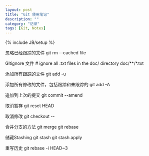 ```yaml
---
layout: post
title: "Git 使用笔记"
description: ""
category: "记录"
tags: [Git, Notes]
---
```

{% include JB/setup %}

忽略已经跟踪的文件
    git rm --cached file

Gitignore 文件
    # ignore all .txt files in the doc/ directory 
    doc/**/*.txt

添加所有跟踪的文件
    git add -u

添加所有修改的文件，包括跟踪和未跟踪的
    git add -A

追加到上次的提交
    git commit --amend

取消暂存
    git reset HEAD <file>

取消修改
    git checkout -- <file>

合并分支的方法
    git merge
    git rebase

储藏Stashing
    git stash
    git stash apply

重写历史
    git rebase -i HEAD~3